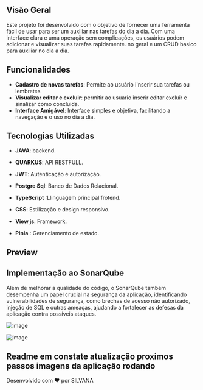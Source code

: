 
## Visão Geral



Este projeto foi desenvolvido com o objetivo de fornecer uma ferramenta fácil de usar para ser um auxiliar nas tarefas do dia a dia. Com uma interface clara e uma operação sem complicações, os usuários podem adicionar e visualizar suas tarefas  rapidamente.
no geral e um CRUD basico para auxiliar no dia a dia. 

## Funcionalidades

- **Cadastro de novas tarefas**: Permite ao usuário i'nserir sua tarefas ou lembretes
- **Visualizar editar e excluir**: permitir ao usuario inserir editar excluir e sinalizar como concluida.
- **Interface Amigável**: Interface simples e objetiva, facilitando a navegação e o uso no dia a dia.

## Tecnologias Utilizadas

- **JAVA**:  backend.
- **QUARKUS**: API RESTFULL.
- **JWT**: Autenticação e autorizaçâo.
- **Postgre Sql**: Banco de Dados Relacional.

- **TypeScript** :Llinguagem principal frotend.
- **CSS**: Estilização e design responsivo.
- **View js**: Framework.
- **Pinia** : Gerenciamento de estado.

## Preview




## Implementação ao SonarQube

Além de melhorar a qualidade do código, o SonarQube também desempenha um papel crucial na segurança da aplicação, identificando vulnerabilidades de segurança, como brechas de acesso não autorizado, injeção de SQL e outras ameaças, ajudando a fortalecer as defesas da aplicação contra possíveis ataques.

![image](https://github.com/Silvana23/todo-app-Readme/assets/51764446/20790d9d-8c59-4f3c-8b40-42403b7997fe)

![image](https://github.com/Silvana23/todo-app-Readme/assets/51764446/62304902-2031-44a6-934a-d38cb75b81eb)





**Readme em constate atualização proximos passos imagens da aplicação rodando**
---

Desenvolvido com ❤️ por SILVANA
